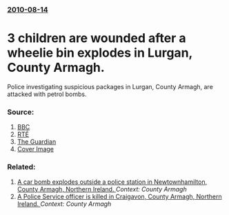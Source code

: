 ### [2010-08-14](/news/2010/08/14/index.md)

# 3 children are wounded after a wheelie bin explodes in Lurgan, County Armagh. 

Police investigating suspicious packages in Lurgan, County Armagh, are attacked with petrol bombs.


### Source:

1. [BBC](http://www.bbc.co.uk/news/uk-northern-ireland-10975548)
2. [RTÉ](http://www.rte.ie/news/2010/0814/north1.html)
3. [The Guardian](http://www.guardian.co.uk/uk/2010/aug/14/lurgan-bomb-condemned-sinn-fein-sdlp)
3. [Cover Image](https://ichef.bbci.co.uk/news/1024/media/images/48745000/jpg/_48745507_lurgantrouble.jpg)

### Related:

1. [A car bomb explodes outside a police station in Newtownhamilton, County Armagh, Northern Ireland. ](/news/2010/04/23/a-car-bomb-explodes-outside-a-police-station-in-newtownhamilton-county-armagh-northern-ireland.md) _Context: County Armagh_
2. [ A Police Service officer is killed in Craigavon, County Armagh, Northern Ireland. ](/news/2009/03/9/a-police-service-officer-is-killed-in-craigavon-county-armagh-northern-ireland.md) _Context: County Armagh_
